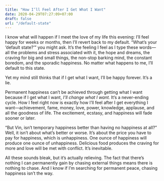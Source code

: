 ```yaml
---
title: "How I’ll Feel After I Get What I Want"
date: 2020-04-29T07:27:09+07:00
draft: false
url: "/default-state"
---
```


I know what will happen if I meet the love of my life this evening: I’ll feel happy for weeks or months, then I’ll revert back to my default. “What’s your ‘default state?’” you might ask. It’s the feeling I feel as I type these words—all the problems and stress associated with it, the hope and dreams, the craving for big and small things, the non-stop barking mind, the constant boredom, and the sporadic happiness. No matter what happens to me, I’ll default to this state.

Yet my mind still thinks that if I get what I want, I’ll be happy forever. It’s a lie.

Permanent happiness can’t be achieved through getting what I want because if I get what I want, _I’ll change what I want._ It’s a never-ending cycle. How I feel right now is exactly how I’ll feel after I get everything I want—achievement, fame, money, love, power, knowledge, applause, and all the goodness of life. The excitement, ecstasy, and happiness will fade sooner or later.

“But Vin, isn’t temporary happiness better than having no happiness at all?” Well, it isn’t about what’s better or worse. It’s about the price you have to pay for happiness, which is unhappiness. One ounce of happiness will produce one ounce of unhappiness. Delicious food produces the craving for more and love will be met with conflict. It’s inevitable.

All these sounds bleak, but it’s actually relieving. The fact that there’s nothing I can permanently gain by chasing external things means there is nothing to chase. And I know if I’m searching for permanent peace, chasing happiness isn’t the way.

